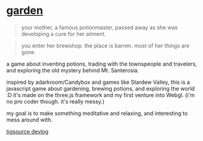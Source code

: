 # [garden](https://electriclantern.github.io/garden-2.1/)

> your mother, a famous potionmaster, passed away as she was developing a cure for her ailment. 

> you enter her brewshop. the place is barren. most of her things are gone.

a game about inventing potions, trading with the townspeople and travelers, and exploring the old mystery behind Mt. Santerosia.

inspired by adarkroom/Candybox and games like Stardew Valley, this is a javascript game about gardening, brewing potions, and exploring the world :D it's made on the three.js framework and my first venture into Webgl. (i'm no pro coder though. it's really messy.)

my goal is to make something meditative and relaxing, and interesting to mess around with.

[tigsource devlog](https://forums.tigsource.com/index.php?topic=66669.msg1398518#msg1398518)
